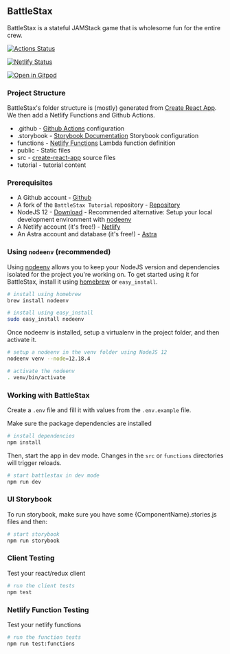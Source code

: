 ## BattleStax 

BattleStax is a stateful JAMStack game that is wholesome fun for the entire crew.

[![Actions Status](https://github.com/DataStax-Academy/battlestax/workflows/BattleStax%20Tests/badge.svg)](https://github.com/DataStax-Academy/battlestax/actions) 

[![Netlify Status](https://api.netlify.com/api/v1/badges/e265340f-c6a6-4d7b-b24c-438b87c67876/deploy-status)](https://app.netlify.com/sites/battlestax-tutorial/deploys)

[![Open in Gitpod](https://gitpod.io/button/open-in-gitpod.svg)](https://gitpod.io/#https://github.com/DataStax-Academy/battlestax)

### Project Structure

BattleStax's folder structure is (mostly) generated from [Create React App](https://github.com/facebook/create-react-app). We then add a Netlify Functions and Github Actions.

- .github - [Github Actions](https://github.com/features/actions) configuration
- .storybook - [Storybook Documentation](https://storybook.js.org/) Storybook configuration
- functions - [Netlify Functions](https://www.netlify.com/products/functions/) Lambda function definition
- public - Static files
- src - [create-react-app](https://github.com/facebook/create-react-app) source files
- tutorial - tutorial content

### Prerequisites
-  A Github account - [Github](https://github.com)
-  A fork of the `BattleStax Tutorial` repository - [Repository](https://github.com/kidrecursive/battlestax-tutorial)
-  NodeJS 12 - [Download](https://nodejs.org/en/download/) - Recommended alternative: Setup your local development environment with [nodeenv](#nodeenv)
-  A Netlify account (it's free!) - [Netlify](https://www.netlify.com)
-  An Astra account and database (it's free!) - [Astra](https://astra.datastax.com/)

### Using `nodeenv` (recommended)

Using [nodeenv](https://github.com/ekalinin/nodeenv) allows you to keep your NodeJS version and dependencies isolated for the project you're 
working on. To get started using it for BattleStax, install it using [homebrew](https://formulae.brew.sh/formula/nodeenv) or `easy_install`.
```sh
# install using homebrew
brew install nodeenv

# install using easy_install
sudo easy_install nodeenv
```

Once nodeenv is installed, setup a virtualenv in the project folder, and then activate it.

```sh
# setup a nodeenv in the venv folder using NodeJS 12
nodeenv venv --node=12.18.4

# activate the nodeenv
. venv/bin/activate
```

### Working with BattleStax

Create a `.env` file and fill it with values from the `.env.example` file.

Make sure the package dependencies are installed
```sh
# install dependencies
npm install
```

Then, start the app in dev mode. Changes in the `src` or `functions` directories will trigger reloads.

```sh
# start battlestax in dev mode
npm run dev
```

### UI Storybook

To run storybook, make sure you have some {ComponentName}.stories.js files and then:

```sh
# start storybook
npm run storybook
```

### Client Testing

Test your react/redux client 
```sh
# run the client tests
npm test
```

### Netlify Function Testing

Test your netlify functions 
```sh
# run the function tests
npm run test:functions
```
